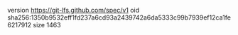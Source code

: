version https://git-lfs.github.com/spec/v1
oid sha256:1350b9532eff1fd237a6cd93a2439742a6da5333c99b7939ef12ca1fe6217912
size 1463
